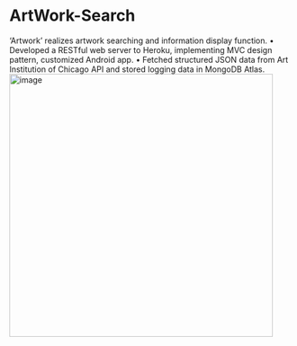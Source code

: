 # ArtWork-Search
‘Artwork’ realizes artwork searching and information display function.
• Developed a RESTful web server to Heroku, implementing MVC design pattern, customized Android app.
• Fetched structured JSON data from Art Institution of Chicago API and stored logging data in MongoDB Atlas.
<img width="468" alt="image" src="https://user-images.githubusercontent.com/92975748/235266856-4f407a79-bba0-484f-aa9e-d5c9123b241d.png">
